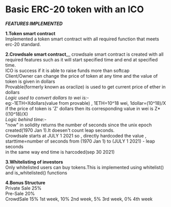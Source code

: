 # <b>Basic ERC-20 token with an ICO</b>

<i><b> FEATURES IMPLEMENTED </b></i><br />

<b>1.Token smart contract</b><br />
Implemented a token smart contract with all required function that meets erc-20 standard.<br />

<b>2.Crowdsale smart contract</b>__
crowdsale smart contract is created with all required features such as it will start specified time and end at specified time.<br />
ICO is success if it is able to raise funds more than softcap<br />
Client/Owner can change the price of token at any time and the value of token is given in dollars<br />
Provable(formerly known as oraclize) is used to get current price of ether in dollars<br />
<i>Logic used to convert dollars to wei is:-</i><br />
eg:-1ETH=Xdollars(value from provable) , 1ETH=10^18 wei, 1dollar=(10^18)/X <br />
if the price of token is 'Z' dollars then its corresponding value in wei is Z*((10^18)/X)<br />
<i>Logic behind time:-</i><br />
"now" in solidity returns the number of seconds since the unix epoch created(1970 Jan 1).It doesen't count leap seconds.<br />
Crowdsale starts at JULY 1 2021 so , directly hardcoded the value , starttime=number of seconds from (1970 Jan 1) to (JULY 1 2021) - leap seconds<br />
in the same way end time is harcoded(sep 30 2021)<br />

<b>3.Whitelisting of investors</b><br />
Only whitelisted users can buy tokens.This is implemented using whitelist() and is_whitelisted() functions<br />

<b>4.Bonus Structure</b><br />
Private Sale 25%<br />
Pre-Sale 20%<br />
CrowdSale 15% 1st week, 10% 2nd week, 5% 3rd week, 0% 4th week<br />


